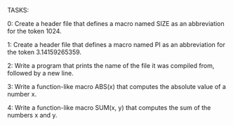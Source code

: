 
TASKS:

0: Create a header file that defines a macro named SIZE as an abbreviation for the token 1024.

1: Create a header file that defines a macro named PI as an abbreviation for the token 3.14159265359.

2: Write a program that prints the name of the file it was compiled from, followed by a new line.

3: Write a function-like macro ABS(x) that computes the absolute value of a number x.

4: Write a function-like macro SUM(x, y) that computes the sum of the numbers x and y.
